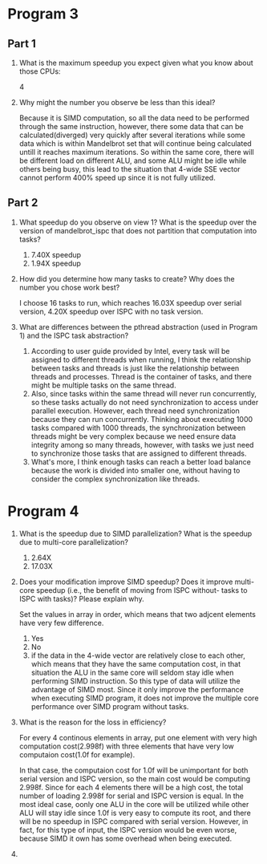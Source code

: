 # Program 3

## Part 1

1. What is the maximum speedup you expect given what you know about those CPUs:

   4

2. Why might the number you observe be less than this ideal?

   Because it is SIMD computation, so all the data need to be performed through the same instruction, however, there some data that can be calculated(diverged) very quickly after several iterations while some data which is within Mandelbrot set that will continue being calculated untill it reaches maximum iterations. So within the same core, there will be different load on different ALU, and some ALU might be idle while others being busy, this lead to the situation that 4-wide SSE vector cannot perform 400% speed up since it is not fully utilized.

## Part 2

1. What speedup do you observe on view 1? What is the speedup over the version of mandelbrot_ispc that does not partition that computation into tasks?

   1. 7.40X speedup
   2. 1.94X speedup

2. How did you determine how many tasks to create? Why does the number you chose work best?

   I choose 16 tasks to run, which reaches 16.03X speedup over serial version, 4.20X speedup over ISPC with no task version.  

3. What are differences between the pthread abstraction (used in Program 1) and the ISPC task abstraction?

   1. According to user guide provided by Intel, every task will be assigned to different threads when running, I think the relationship between tasks and threads is just like the relationship between threads and processes. Thread is the container of tasks, and there might be multiple tasks on the same thread.
   2. Also, since tasks within the same thread will never run concurrently, so these tasks actually do not need synchronization to access under parallel execution. However, each thread need synchronization because they can run concurrently. Thinking about executing 1000 tasks compared with 1000 threads, the synchronization between threads might be very complex because we need ensure data integrity among so many threads, however, with tasks we just need to synchronize those tasks that are assigned to different threads.
   3. What's more, I think enough tasks can reach a better load balance because the work is divided into smaller one, without having to consider the complex synchronization like threads.

# Program 4

1. What is the speedup due to SIMD parallelization? What is the speedup due to multi-core parallelization?

   1. 2.64X
   2. 17.03X

2. Does your modification improve SIMD speedup? Does it improve multi-core speedup (i.e., the benefit of moving from ISPC without- tasks to ISPC with tasks)? Please explain why.

   Set the values in array in order, which means that two adjcent elements have very few difference.

   1. Yes
   2. No
   3. if the data in the 4-wide vector are relatively close to each other, which means that they have the same computation cost, in that situation the ALU in the same core will seldom stay idle when performing SIMD instruction. So this type of data will utilize the advantage of SIMD most. Since it only improve the performance when executing SIMD program, it does not improve the multiple core performance over SIMD program without tasks.

3. What is the reason for the loss in efficiency?

   For every 4 continous elements in array, put one element with very high computation cost(2.998f) with three elements that have very low computaion cost(1.0f for example).

   In that case, the computaion cost for 1.0f will be unimportant for both serial version and ISPC version, so the main cost would be computing 2.998f. Since for each 4 elements there will be a high cost, the total number of  loading 2.998f for serial and ISPC version is equal. In the most ideal case, oonly one ALU in the core will be utilized while other ALU will stay idle since 1.0f is very easy to compute its root, and there will be no speedup in ISPC compared with serial version. However, in fact, for this type of input, the ISPC version would be even worse, because SIMD it own has some overhead when being executed.

4. ​





